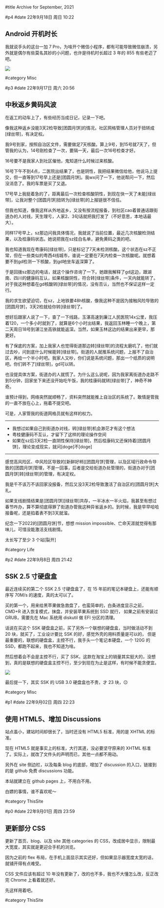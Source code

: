 #title Archive for September, 2021

#p4
#date 22年9月18日 周日 10:22

## Android 开机时长

我就说手头的这台一加 7 Pro，为啥开个微信小程序，都有可能导致微信崩溃，另外就是偶尔有些莫名其妙的小问题，也许是待机时长超过 3 年的 855 有些老迈了吧。

![](https://tva1.sinaimg.cn/orj360/6f6cc1c0gy1h6aiwiwaqkj21402eogmv.jpg)

#category Misc

#p3
#date 22年9月17日 周六 20:56

## 中秋返乡黄码风波

在返工的动车上了，有些经历当成日记，记录一下吧。

像我这种返乡没能3天2检导致[团圆月饼]的情况，社区网格管理人员对于扭转成[绿丝带]，有决定权。

我9号到家，按照自治区文件，需要做足7天核酸。算上9号，到15号就7天了，但管我的认为，14号刚检查了一次，要隔一天，最后一次16号检查才好。

16号要不是我家人到社区催他，鬼知道什么时候过来核酸。

16号下午不到4点，二医院出结果了，也是阴性，我把结果微信给他，他说马上提交，但一直等到17号早上还是[团圆月饼]。我wx问了一下，他说帮问一下，然后没消息了。我的车票是买了又退。

17号早上我挺着急的了，距离最后一次检查核酸阴性，到现在快一天了未能[绿丝带]，让我对整个[团圆月饼]扭转为[绿丝带]的上报链很不信任。

但我也知道，像我这样从外地返乡，又没有按流程报备，到社区cao着普通话跟街道办的人对线，天生理亏，人家2、3句话就把我打发了（不好意思，本地话最大）。

同样17号早上，sz那边问我具体情况，我就说了当前位置，最近几次核酸检测结果，以及桂康码状态。她说把我在sz挂白名单，避免黄码之类的吧。

我也知道我现在粤康码[绿丝带]，只是标记了7天未检测核酸。这个状态在sz不正常，但在一些类似的粤西4线城市，谁说一定要在7天内检查一次核酸呢。就想着要不到gd检测一下核酸，到gd地坐车返深算了。

于是回拨sz那边的电话，就这个操作咨询了一下。她跟我解释了gd这边，跟湖南、四川的健康码互认，如果核酸阴性，符合转[绿丝带]条件，一天内就能转了。对于我这种想着在gd核酸转[绿丝带]的情况，没有否认，当然也不保证这样一定行。

我的求生欲望迫切，在sz，上地铁要48h核酸，像我这种不是因为接触风险导致的[团圆月饼]，3天2检就给你转[绿丝带]了。

想好后跟家人说了一下，查了一下线路，玉湛高速到廉江人民医院14x公里，我压着120，一个多小时就到了，就算是6个小时出结果，我返回玉林睡一个晚上，第二天周日18号到湛江坐高铁就能返深。当然，如果玉林这边的结果出来更早，那更好。

有了保底的方案，加上我家人也觉得街道那边转[绿丝带]的流程太磨叽了，他们就过去吵，问到底什么时候能转[绿丝带]。街道的人就推系统问题，上报不了自治区，再给一个半小时吧。我家人又吵，你们说是系统问题，那出一个纸质的说明吧。你们转不了[绿丝带]，gd可以转。

也没提具体方案，街道办的人就慌了。为什么这么说呢，因为我家离街道办走路不到5分钟，回家坐下来还没开始吃午饭，我的桂康码就转[绿丝带]了，神奇不神奇。

谁预计得到，网络突然就顺畅了，资料突然就能推上自治区的系统了。敢情是管我的一直不放在心上，拖着不提交吧。

可是，人家管我的街道网格员就有这样的权力。

---

- 我想过如果自己到街道办对线，转[绿丝带]机会渺茫才有这个想法
- 粤桂健康码不互认，才留下了这样的理论操作空间
- 如果在sz后3天2检一直阴性保持[绿丝带]，然后桂康码又还保持着[团圆月饼]，理论变成现实，就问[doge]不[doge]

---

感觉高风险区、中风险区导致的[新鲜好柿][团圆月饼]管理，以及区域行政命令导致的[团圆月饼]管理，不是一回事，后者是交给街道办处管理的，街道办对于[团圆月饼]转[绿丝带]的管理，有决定权。

我是千不该万不该回家没报备，然后又没3天2检导致激活了自治区的[团圆月饼]大礼。

如果支线剧情结果是[团圆月饼][绿丝带]共存，一半冰水一半火焰，我甚至有想过春节咋办，算不算彻底得罪了街道办管我这种异省返乡的。到时候，我是早早哈哈报备呢，还是掐着表不到3天就溜。

纪念一下2022的[团圆月饼]节，想想 mission impossible、亡命天涯就觉得有那味儿，可惜没能激活支线剧情。

太长写了至少 3 个站[裂开]

#category Life

#p2
#date 22年9月8日 周四 21:42

## SSK 2.5 寸硬盘盒

最近连续买的第二个 SSK 2.5 寸硬盘盒了，在 15 年前的笔记本硬盘上，还能有顺序写 70M/s 的速度，真的太可以了。

买的第一个，用来给黑苹果做急救盘了，也蛮简单的，白条进度显示之前，CMD+R 进入恢复模式，抹盘，并安装苹果系统到 SSD 就行，
如果之前有安装过 GRUB，需要先在 Mac 系统用 diskutil 做 EFI 分区的清理。

话说在买这个 SSK 硬盘盒之前，买了另外一个联想的硬盘盒，当时做活动不到 20 块，就买了，工业设计要比 SSK 的好，感觉外壳的用料质量是可以的，
但是最重要的，联想的硬盘盒，主控不行，我手头一个笔记本硬盘，一个 120G 的 SSD，都跑不起来，我也不知道为啥。

然后想着会不会是主控不行，买了 SSK，这款在淘宝上的销量其实挺大的，没想到，真的是联想的硬盘盒主控不行，至少到现在为止是这样，有时候不能贪便宜。

![](https://tva1.sinaimg.cn/orj360/6f6cc1c0gy1h5zj1812goj22bc334n5l.jpg)

最后提一下，其实 SSK 的 USB 3.0 硬盘盒也不贵，才 23 块，😑

#category Misc


#p1
#date 22年9月02日 周四 22:23

## 使用 HTML5、增加 Discussions

站点虽小，建站时间却很长了，当时还没有 HTML5 标准，用的是 XHTML 的标准。

现在 HTML5 就是事实上的标准，大行其道，没必要坚守原来的 XHTML 标准了。实际上，就改了文件头的声明而已，其他一点都不用动。

另外在 site 侧边栏，以及每条 blog 的底部，增加了 discussion 的入口，链接到的是 github 免费 discussions 功能。

本站就建立在 github pages 上，不用白不用。

白嫖的事情，谁不喜欢呢～

#category ThisSite


#p0
#date 22年9月01日 周四 23:59

## 更新部分 CSS

更新了首页、blog、以及 site 其他 categories 的 CSS，改成居中显示，限制最大宽度，其实就是更迎合手机的浏览。

因为之前的 flex 布局，在手机上面显示其实还好，但如果显示器宽度太宽的话，就铺开得有点难受。

CSS 文件应该有超过 10 年没有更新了，改的也不多，我也不大懂怎么改，反正改完 Chrome 上看着就还好。

先这样用着吧。

#category ThisSite